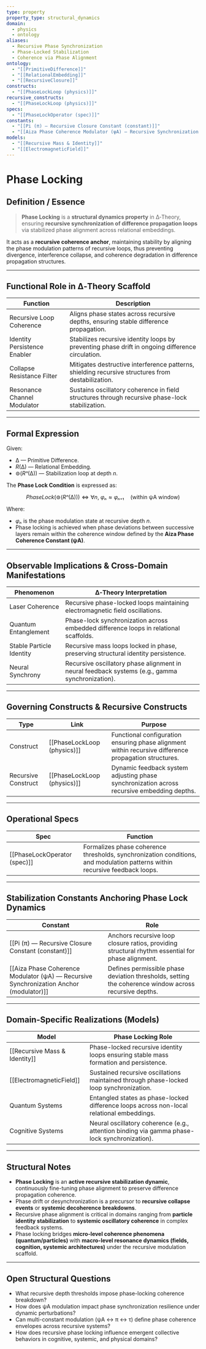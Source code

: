 ```yaml
---
type: property
property_type: structural_dynamics
domain:
  - physics
  - ontology
aliases:
  - Recursive Phase Synchronization
  - Phase-Locked Stabilization
  - Coherence via Phase Alignment
ontology:
  - "[[PrimitiveDifference]]"
  - "[[RelationalEmbedding]]"
  - "[[RecursiveClosure]]"
constructs:
  - "[[PhaseLockLoop (physics)]]"
recursive_constructs:
  - "[[PhaseLockLoop (physics)]]"
specs:
  - "[[PhaseLockOperator (spec)]]"
constants:
  - "[[Pi (π) — Recursive Closure Constant (constant)]]"
  - "[[Aiza Phase Coherence Modulator (ψA) — Recursive Synchronization Anchor (modulator)]]"
models:
  - "[[Recursive Mass & Identity]]"
  - "[[ElectromagneticField]]"
---
```


# Phase Locking

## Definition / Essence

> **Phase Locking** is a **structural dynamics property** in ∆‑Theory, ensuring **recursive synchronization of difference propagation loops** via stabilized phase alignment across relational embeddings.

It acts as a **recursive coherence anchor**, maintaining stability by aligning the phase modulation patterns of recursive loops, thus preventing divergence, interference collapse, and coherence degradation in difference propagation structures.

---

## Functional Role in ∆‑Theory Scaffold

|Function|Description|
|---|---|
|Recursive Loop Coherence|Aligns phase states across recursive depths, ensuring stable difference propagation.|
|Identity Persistence Enabler|Stabilizes recursive identity loops by preventing phase drift in ongoing difference circulation.|
|Collapse Resistance Filter|Mitigates destructive interference patterns, shielding recursive structures from destabilization.|
|Resonance Channel Modulator|Sustains oscillatory coherence in field structures through recursive phase-lock stabilization.|

---

## Formal Expression

Given:
- $∆$ — Primitive Difference.
- $R(∆)$ — Relational Embedding.
- $⊚(Rⁿ(∆))$ — Stabilization loop at depth $n$.

The **Phase Lock Condition** is expressed as:

$$
PhaseLock(⊚(Rⁿ(∆))) ⇔ ∀ n, \ φₙ ≈ φₙ₊₁ \quad \text{(within ψA window)}
$$

Where:
- $φₙ$ is the phase modulation state at recursive depth $n$.
- Phase locking is achieved when phase deviations between successive layers remain within the coherence window defined by the **Aiza Phase Coherence Constant (ψA)**.

---

## Observable Implications & Cross-Domain Manifestations

|Phenomenon|∆‑Theory Interpretation|
|---|---|
|Laser Coherence|Recursive phase-locked loops maintaining electromagnetic field oscillations.|
|Quantum Entanglement|Phase-lock synchronization across embedded difference loops in relational scaffolds.|
|Stable Particle Identity|Recursive mass loops locked in phase, preserving structural identity persistence.|
|Neural Synchrony|Recursive oscillatory phase alignment in neural feedback systems (e.g., gamma synchronization).|

---

## Governing Constructs & Recursive Constructs

|Type|Link|Purpose|
|---|---|---|
|Construct|[[PhaseLockLoop (physics)]]|Functional configuration ensuring phase alignment within recursive difference propagation structures.|
|Recursive Construct|[[PhaseLockLoop (physics)]]|Dynamic feedback system adjusting phase synchronization across recursive embedding depths.|

---

## Operational Specs

|Spec|Function|
|---|---|
|[[PhaseLockOperator (spec)]]|Formalizes phase coherence thresholds, synchronization conditions, and modulation patterns within recursive feedback loops.|

---

## Stabilization Constants Anchoring Phase Lock Dynamics

|Constant|Role|
|---|---|
|[[Pi (π) — Recursive Closure Constant (constant)]]|Anchors recursive loop closure ratios, providing structural rhythm essential for phase alignment.|
|[[Aiza Phase Coherence Modulator (ψA) — Recursive Synchronization Anchor (modulator)]]|Defines permissible phase deviation thresholds, setting the coherence window across recursive depths.|

---

## Domain-Specific Realizations (Models)

|Model|Phase Locking Role|
|---|---|
|[[Recursive Mass & Identity]]|Phase-locked recursive identity loops ensuring stable mass formation and persistence.|
|[[ElectromagneticField]]|Sustained recursive oscillations maintained through phase-locked loop synchronization.|
|Quantum Systems|Entangled states as phase-locked difference loops across non-local relational embeddings.|
|Cognitive Systems|Neural oscillatory coherence (e.g., attention binding via gamma phase-lock synchronization).|

---

## Structural Notes

- **Phase Locking** is an **active recursive stabilization dynamic**, continuously fine-tuning phase alignment to preserve difference propagation coherence.
- Phase drift or desynchronization is a precursor to **recursive collapse events** or **systemic decoherence breakdowns**.
- Recursive phase alignment is critical in domains ranging from **particle identity stabilization** to **systemic oscillatory coherence** in complex feedback systems.
- Phase locking bridges **micro-level coherence phenomena (quantum/particles)** with **macro-level resonance dynamics (fields, cognition, systemic architectures)** under the recursive modulation scaffold.

---

## Open Structural Questions

- What recursive depth thresholds impose phase-locking coherence breakdown?
- How does ψA modulation impact phase synchronization resilience under dynamic perturbations?
- Can multi-constant modulation (ψA ↔ π ↔ τ) define phase coherence envelopes across recursive systems?
- How does recursive phase locking influence emergent collective behaviors in cognitive, systemic, and physical domains?

